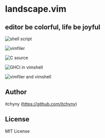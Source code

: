 # landscape.vim
## editor be colorful, life be joyful

![shell script](https://github.com/itchyny/landscape.vim/raw/master/img/1.png)

![vimfiler](https://github.com/itchyny/landscape.vim/raw/master/img/2.png)

![C source](https://github.com/itchyny/landscape.vim/raw/master/img/3.png)

![GHCi in vimshell](https://github.com/itchyny/landscape.vim/raw/master/img/4.png)

![vimfiler and vimshell](https://github.com/itchyny/landscape.vim/raw/master/img/5.png)

## Author
itchyny (https://github.com/itchyny)

## License
MIT License

